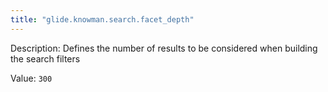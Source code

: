 ```yaml
---
title: "glide.knowman.search.facet_depth"
---
```


Description: Defines the number of results to be considered when building the search filters

Value: `300`